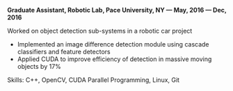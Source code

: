**Graduate Assistant, Robotic Lab, Pace University, NY — May, 2016 — Dec, 2016**

Worked on object detection sub-systems in a robotic car project

- Implemented an image difference detection module using cascade classifiers and feature detectors
- Applied CUDA to improve efficiency of detection in massive moving objects by 17%

Skills: C++, OpenCV, CUDA Parallel Programming, Linux, Git